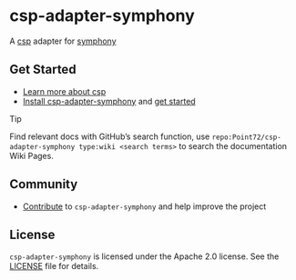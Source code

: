 # csp-adapter-symphony

A [csp](https://github.com/point72/csp) adapter for [symphony](https://symphony.com)

## Get Started

- [Learn more about csp](https://github.com/Point72/csp)
- [Install csp-adapter-symphony](Installation) and [get started](First-Steps)

> [!TIP]
> Find relevant docs with GitHub’s search function, use `repo:Point72/csp-adapter-symphony type:wiki <search terms>` to search the documentation Wiki Pages.

## Community

- [Contribute](Contribute) to `csp-adapter-symphony` and help improve the project

## License

`csp-adapter-symphony` is licensed under the Apache 2.0 license. See the [LICENSE](https://github.com/Point72/csp-adapter-symphony/blob/main/LICENSE) file for details.
